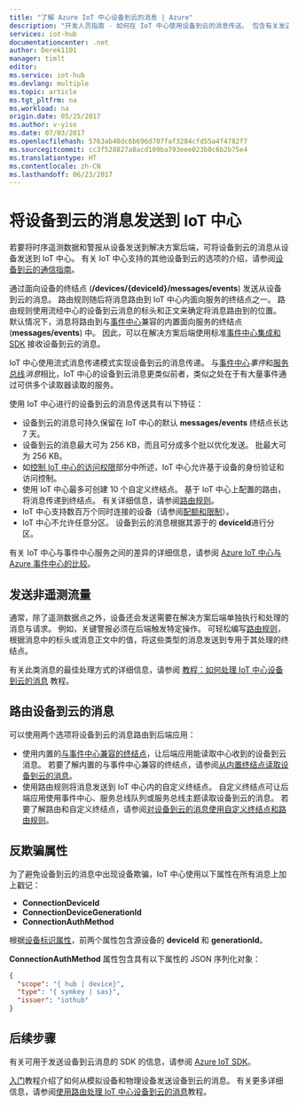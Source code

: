 ```yaml
---
title: "了解 Azure IoT 中心设备到云的消息 | Azure"
description: "开发人员指南 - 如何在 IoT 中心使用设备到云的消息传送。 包含有关发送遥测数据和非遥测数据，以及使用路由传送消息的信息。"
services: iot-hub
documentationcenter: .net
author: Derek1101
manager: timlt
editor: 
ms.service: iot-hub
ms.devlang: multiple
ms.topic: article
ms.tgt_pltfrm: na
ms.workload: na
origin.date: 05/25/2017
ms.author: v-yiso
ms.date: 07/03/2017
ms.openlocfilehash: 5763ab40dc6b696d707faf3284cfd55a4f4782f7
ms.sourcegitcommit: cc3f528827a8acd109ba793eee023b8c6b2b75e4
ms.translationtype: HT
ms.contentlocale: zh-CN
ms.lasthandoff: 06/23/2017
---
```

<a id="send-device-to-cloud-messages-to-iot-hub" class="xliff"></a>

# 将设备到云的消息发送到 IoT 中心

若要将时序遥测数据和警报从设备发送到解决方案后端，可将设备到云的消息从设备发送到 IoT 中心。 有关 IoT 中心支持的其他设备到云的选项的介绍，请参阅[设备到云的通信指南][lnk-d2c-guidance]。

通过面向设备的终结点 (**/devices/{deviceId}/messages/events**) 发送从设备到云的消息。 路由规则随后将消息路由到 IoT 中心内面向服务的终结点之一。 路由规则使用流经中心的设备到云消息的标头和正文来确定将消息路由到的位置。 默认情况下，消息将路由到与[事件中心][lnk-event-hubs]兼容的内置面向服务的终结点 (**messages/events**) 中。 因此，可以在解决方案后端使用标准[事件中心集成和 SDK][lnk-compatible-endpoint] 接收设备到云的消息。

IoT 中心使用流式消息传递模式实现设备到云的消息传递。 与[事件中心][lnk-event-hubs]*事件*和[服务总线][lnk-servicebus]*消息*相比，IoT 中心的设备到云消息更类似前者，类似之处在于有大量事件通过可供多个读取器读取的服务。

使用 IoT 中心进行的设备到云的消息传送具有以下特征：

* 设备到云的消息可持久保留在 IoT 中心的默认 **messages/events** 终结点长达 7 天。
* 设备到云的消息最大可为 256 KB，而且可分成多个批以优化发送。 批最大可为 256 KB。
* 如[控制 IoT 中心的访问权限][lnk-devguide-security]部分中所述，IoT 中心允许基于设备的身份验证和访问控制。
* 使用 IoT 中心最多可创建 10 个自定义终结点。 基于 IoT 中心上配置的路由，将消息传递到终结点。 有关详细信息，请参阅[路由规则](#routing-rules)。
* IoT 中心支持数百万个同时连接的设备（请参阅[配额和限制][lnk-quotas]）。
* IoT 中心不允许任意分区。 设备到云的消息根据其源于的 **deviceId**进行分区。

有关 IoT 中心与事件中心服务之间的差异的详细信息，请参阅 [Azure IoT 中心与 Azure 事件中心的比较][lnk-comparison]。

<a id="send-non-telemetry-traffic" class="xliff"></a>

## 发送非遥测流量

通常，除了遥测数据点之外，设备还会发送需要在解决方案后端单独执行和处理的消息与请求。 例如，关键警报必须在后端触发特定操作。 可轻松编写[路由规则][lnk-devguide-custom]，根据消息中的标头或消息正文中的值，将这些类型的消息发送到专用于其处理的终结点。

有关此类消息的最佳处理方式的详细信息，请参阅 [教程：如何处理 IoT 中心设备到云的消息][lnk-d2c-tutorial] 教程。

<a id="route-device-to-cloud-messages" class="xliff"></a>

## 路由设备到云的消息

可以使用两个选项将设备到云的消息路由到后端应用：

* 使用内置的[与事件中心兼容的终结点][lnk-compatible-endpoint]，让后端应用能读取中心收到的设备到云消息。 若要了解内置的与事件中心兼容的终结点，请参阅[从内置终结点读取设备到云的消息][lnk-devguide-builtin]。
* 使用路由规则将消息发送到 IoT 中心内的自定义终结点。 自定义终结点可让后端应用使用事件中心、服务总线队列或服务总线主题读取设备到云的消息。 若要了解路由和自定义终结点，请参阅[对设备到云的消息使用自定义终结点和路由规则][lnk-devguide-custom]。

<a id="anti-spoofing-properties" class="xliff"></a>

## 反欺骗属性

为了避免设备到云的消息中出现设备欺骗，IoT 中心使用以下属性在所有消息上加上戳记：

* **ConnectionDeviceId**
* **ConnectionDeviceGenerationId**
* **ConnectionAuthMethod**

根据[设备标识属性][lnk-device-properties]，前两个属性包含源设备的 **deviceId** 和 **generationId**。

**ConnectionAuthMethod** 属性包含具有以下属性的 JSON 序列化对象：

```json
{
  "scope": "{ hub | device}",
  "type": "{ symkey | sas}",
  "issuer": "iothub"
}
```

<a id="next-steps" class="xliff"></a>

## 后续步骤

有关可用于发送设备到云消息的 SDK 的信息，请参阅 [Azure IoT SDK][lnk-sdks]。

[入门][lnk-get-started]教程介绍了如何从模拟设备和物理设备发送设备到云的消息。 有关更多详细信息，请参阅[使用路由处理 IoT 中心设备到云的消息][lnk-d2c-tutorial]教程。

[lnk-devguide-builtin]: ./iot-hub-devguide-messages-read-builtin.md
[lnk-devguide-custom]: ./iot-hub-devguide-messages-read-custom.md
[lnk-comparison]: ./iot-hub-compare-event-hubs.md
[lnk-d2c-guidance]: ./iot-hub-devguide-d2c-guidance.md
[lnk-get-started]: ./iot-hub-get-started.md

[lnk-event-hubs]: /event-hubs/
[lnk-servicebus]: /service-bus/
[lnk-quotas]: ./iot-hub-devguide-quotas-throttling.md
[lnk-sdks]: ./iot-hub-devguide-sdks.md
[lnk-compatible-endpoint]: ./iot-hub-devguide-messages-read-builtin.md
[lnk-device-properties]: ./iot-hub-devguide-identity-registry.md#device-identity-properties
[lnk-devguide-security]: ./iot-hub-devguide-security.md
[lnk-d2c-tutorial]: ./iot-hub-csharp-csharp-process-d2c.md

